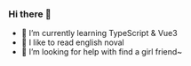 ### Hi there 👋

<!--
**AngryChocobo/AngryChocobo** is a ✨ _special_ ✨ repository because its `README.md` (this file) appears on your GitHub profile.

Here are some ideas to get you started:
-->

- 🌱 I’m currently learning TypeScript & Vue3
- 📖 I like to read english noval
- 🤔 I’m looking for help with find a girl friend~

